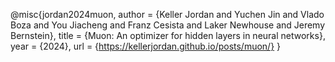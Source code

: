 @misc{jordan2024muon,
  author       = {Keller Jordan and Yuchen Jin and Vlado Boza and You Jiacheng and
                  Franz Cesista and Laker Newhouse and Jeremy Bernstein},
  title        = {Muon: An optimizer for hidden layers in neural networks},
  year         = {2024},
  url          = {https://kellerjordan.github.io/posts/muon/}
}
